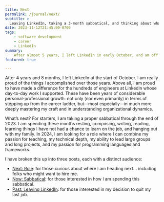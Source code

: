 ```yaml
---
title: Next
permalink: /journal/next/
subtitle: >
  Leaving LinkedIn, taking a 3-month sabbatical, and thinking about what comes next.
date: 2023-11-12T21:45:00-0700
tags:
    - software development
    - career
    - LinkedIn
summary:
    After almost 5 years, I left LinkedIn in early October, and am off on a 3-month sabbatical—before diving into something new in early 2024!
featured: true

---
```


After 4 years and 8 months, I left LinkedIn at the start of October. I am really proud of the things I accomplished over those years. Above all, I am proud to have made a difference for the hundreds of engineers at LinkedIn whose day-to-day work I supported. These have been years of considerable personal-professional growth: not only (nor even primarily) in terms of stepping up from the career ladder, but—most especially—in much more deeply mastering my craft and in understanding organizational dynamics.

What’s next? For starters, I am taking a proper sabbatical through the end of 2023. I am spending these months resting, composing, writing, reading, learning things I have not had a chance to learn on the job, and hanging out with my family. In 2024, I am looking for a role where I can combine my passion for teaching, my technical depth, my ability to lead large groups and long projects, and my passion for programming languages and frameworks.

I have broken this up into three posts, each with a distinct audience:

- [Next: Role](/journal/next/role/): for those curious about where I am heading next… including folks who might want to hire me.
- [Now: Sabbatical](/journal/next/sabbatical/): for those interested in how I am spending this sabbatical.
- [Past: Leaving LinkedIn](/journal/next/leaving-linkedin/): for those interested in my decision to quit my last job.
